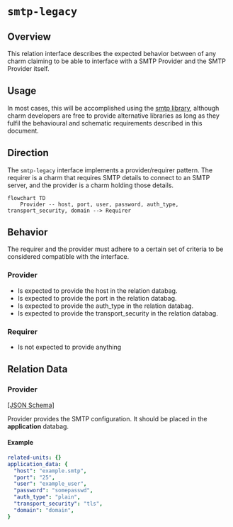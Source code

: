 # `smtp-legacy`

## Overview

This relation interface describes the expected behavior between of any charm claiming to be able to interface with a SMTP Provider and the SMTP Provider itself.

## Usage

In most cases, this will be accomplished using the [smtp library](https://github.com/canonical/smtp-integrator-operator/blob/main/lib/charms/smtp_integrator/v0/smtp.py), although charm developers are free to provide alternative libraries as long as they fulfil the behavioural and schematic requirements described in this document.

## Direction

The `smtp-legacy` interface implements a provider/requirer pattern.
The requirer is a charm that requires SMTP details to connect to an SMTP server, and the provider is a charm holding those details.

```mermaid
flowchart TD
    Provider -- host, port, user, password, auth_type, transport_security, domain --> Requirer
```

## Behavior

The requirer and the provider must adhere to a certain set of criteria to be considered compatible with the interface.

### Provider

- Is expected to provide the host in the relation databag.
- Is expected to provide the port in the relation databag.
- Is expected to provide the auth_type in the relation databag.
- Is expected to provide the transport_security in the relation databag.

### Requirer

- Is not expected to provide anything

## Relation Data

### Provider

[\[JSON Schema\]](./schemas/provider.json)

Provider provides the SMTP configuration. It should be placed in the **application** databag.

#### Example

```yaml
related-units: {}
application_data: {
  "host": "example.smtp",
  "port": "25",
  "user": "example_user",
  "password": "somepasswd",
  "auth_type": "plain",
  "transport_security": "tls",
  "domain": "domain",
}
```
